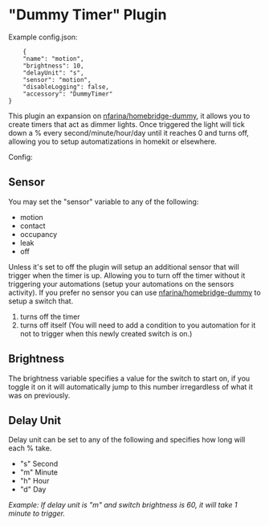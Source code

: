 
# "Dummy Timer" Plugin

Example config.json:

```
    {
    "name": "motion",
    "brightness": 10,
    "delayUnit": "s",
    "sensor": "motion",
    "disableLogging": false,
    "accessory": "DummyTimer"
}

```

This plugin an expansion on [nfarina/homebridge-dummy](https://github.com/nfarina/homebridge-dummy), it allows you to create timers that act as dimmer lights. Once triggered the light will tick down a % every second/minute/hour/day until it reaches 0 and turns off, allowing you to setup automatizations in homekit or elsewhere.


Config:

## Sensor
You may set the "sensor" variable to any of the following:
 - motion
 - contact
 - occupancy
 - leak
 - off

 Unless it's set to off the plugin will setup an additional sensor that will trigger when the timer is up. Allowing you to turn off the timer without it triggering your automations (setup your automations on the sensors activity). If you prefer no sensor you can use [nfarina/homebridge-dummy](https://github.com/nfarina/homebridge-dummy) to setup a switch that.

 1. turns off the timer
 2. turns off itself
 (You will need to add a condition to you automation for it not to trigger when this newly created switch is on.)

 ## Brightness
 The brightness variable specifies a value for the switch to start on, if you toggle it on it will automatically jump to this number irregardless of what it was on previously.

 ## Delay Unit
 Delay unit can be set to any of the following and specifies how long will each % take.
 - "s" Second
 - "m" Minute
 - "h" Hour
 - "d" Day

 *Example: If delay unit is "m" and switch brightness is 60, it will take 1 minute to trigger.*